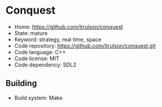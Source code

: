 # Conquest

- Home: https://github.com/jtrulson/conquest
- State: mature
- Keyword: strategy, real time, space
- Code repository: https://github.com/jtrulson/conquest.git
- Code language: C++
- Code license: MIT
- Code dependency: SDL2

## Building

- Build system: Make
